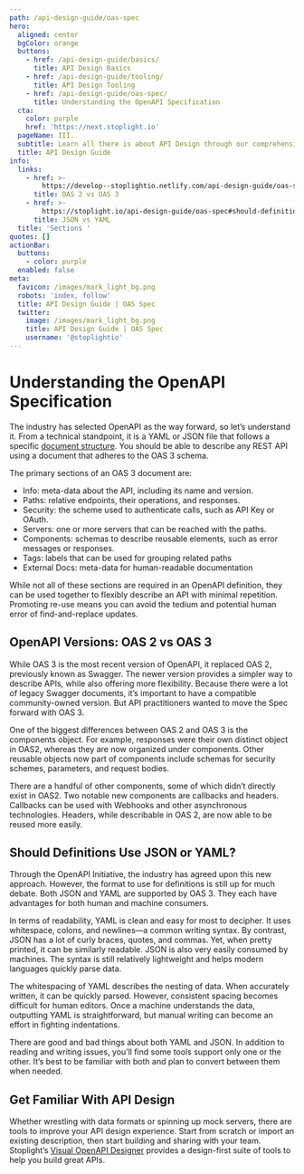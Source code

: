 ```yaml
---
path: /api-design-guide/oas-spec
hero:
  aligned: center
  bgColor: orange
  buttons:
    - href: /api-design-guide/basics/
      title: API Design Basics
    - href: /api-design-guide/tooling/
      title: API Design Tooling
    - href: /api-design-guide/oas-spec/
      title: Understanding the OpenAPI Specification
  cta:
    color: purple
    href: 'https://next.stoplight.io'
  pageName: III.
  subtitle: Learn all there is about API Design through our comprehensive guide
  title: API Design Guide
info:
  links:
    - href: >-
        https://develop--stoplightio.netlify.com/api-design-guide/oas-spec#openapi-versions:-oas-2-vs-oas-3
      title: OAS 2 vs OAS 3
    - href: >-
        https://stoplight.io/api-design-guide/oas-spec#should-definitions-use-json-or-yaml?
      title: JSON vs YAML
  title: 'Sections '
quotes: []
actionBar:
  buttons:
    - color: purple
  enabled: false
meta:
  favicon: /images/mark_light_bg.png
  robots: 'index, follow'
  title: API Design Guide | OAS Spec
  twitter:
    image: /images/mark_light_bg.png
    title: API Design Guide | OAS Spec
    username: '@stoplightio'
---
```

# Understanding the OpenAPI Specification
The industry has selected OpenAPI as the way forward, so let’s understand it. From a technical standpoint, it is a YAML or JSON file that follows a specific [document structure](https://github.com/OAI/OpenAPI-Specification/blob/master/versions/3.0.0.md#documentStructure). You should be able to describe any REST API using a document that adheres to the OAS 3 schema.

The primary sections of an OAS 3 document are:

- Info: meta-data about the API, including its name and version.
- Paths: relative endpoints, their operations, and responses.
- Security: the scheme used to authenticate calls, such as API Key or OAuth.
- Servers: one or more servers that can be reached with the paths.
- Components: schemas to describe reusable elements, such as error messages or responses.
- Tags: labels that can be used for grouping related paths
- External Docs: meta-data for human-readable documentation

While not all of these sections are required in an OpenAPI definition, they can be used together to flexibly describe an API with minimal repetition. Promoting re-use means you can avoid the tedium and potential human error of find-and-replace updates.

## OpenAPI Versions: OAS 2 vs OAS 3

While OAS 3 is the most recent version of OpenAPI, it replaced OAS 2, previously known as Swagger. The newer version provides a simpler way to describe APIs, while also offering more flexibility. Because there were a lot of legacy Swagger documents, it’s important to have a compatible community-owned version. But API practitioners wanted to move the Spec forward with OAS 3.

One of the biggest differences between OAS 2 and OAS 3 is the components object. For example, responses were their own distinct object in OAS2, whereas they are now organized under components. Other reusable objects now part of components include schemas for security schemes, parameters, and request bodies.

There are a handful of other components, some of which didn’t directly exist in OAS2. Two notable new components are callbacks and headers. Callbacks can be used with Webhooks and other asynchronous technologies. Headers, while describable in OAS 2, are now able to be reused more easily.

## Should Definitions Use JSON or YAML?
Through the OpenAPI Initiative, the industry has agreed upon this new approach. However, the format to use for definitions is still up for much debate. Both JSON and YAML are supported by OAS 3. They each have advantages for both human and machine consumers.

In terms of readability, YAML is clean and easy for most to decipher. It uses whitespace, colons, and newlines—a common writing syntax. By contrast, JSON has a lot of curly braces, quotes, and commas. Yet, when pretty printed, it can be similarly readable. JSON is also very easily consumed by machines. The syntax is still relatively lightweight and helps modern languages quickly parse data.

The whitespacing of YAML describes the nesting of data. When accurately written, it can be quickly parsed. However, consistent spacing becomes difficult for human editors. Once a machine understands the data, outputting YAML is straightforward, but manual writing can become an effort in fighting indentations.

There are good and bad things about both YAML and JSON. In addition to reading and writing issues, you’ll find some tools support only one or the other. It’s best to be familiar with both and plan to convert between them when needed.

## Get Familiar With API Design
Whether wrestling with data formats or spinning up mock servers, there are tools to improve your API design experience. Start from scratch or import an existing description, then start building and sharing with your team. Stoplight’s [Visual OpenAPI Designer](https://stoplight.io/design) provides a design-first suite of tools to help you build great APIs.
